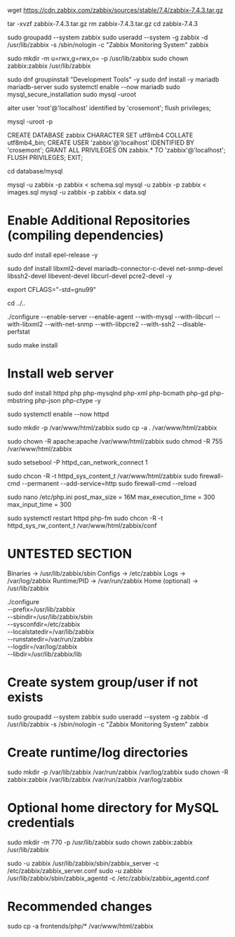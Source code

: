 wget https://cdn.zabbix.com/zabbix/sources/stable/7.4/zabbix-7.4.3.tar.gz

tar -xvzf zabbix-7.4.3.tar.gz
rm zabbix-7.4.3.tar.gz
cd zabbix-7.4.3

sudo groupadd --system zabbix
sudo useradd --system -g zabbix -d /usr/lib/zabbix -s /sbin/nologin -c "Zabbix Monitoring System" zabbix

sudo mkdir -m u=rwx,g=rwx,o= -p /usr/lib/zabbix
sudo chown zabbix:zabbix /usr/lib/zabbix

sudo dnf groupinstall "Development Tools" -y
sudo dnf install -y mariadb mariadb-server
sudo systemctl enable --now mariadb
sudo mysql_secure_installation
sudo mysql -uroot

alter user 'root'@'localhost' identified by 'crosemont';
flush privileges;

mysql -uroot -p

CREATE DATABASE zabbix CHARACTER SET utf8mb4 COLLATE utf8mb4_bin;
CREATE USER 'zabbix'@'localhost' IDENTIFIED BY 'crosemont';
GRANT ALL PRIVILEGES ON zabbix.* TO 'zabbix'@'localhost';
FLUSH PRIVILEGES;
EXIT;

cd database/mysql

mysql -u zabbix -p zabbix < schema.sql
mysql -u zabbix -p zabbix < images.sql
mysql -u zabbix -p zabbix < data.sql

# Enable Additional Repositories (compiling dependencies)
sudo dnf install epel-release -y

sudo dnf install libxml2-devel mariadb-connector-c-devel net-snmp-devel libssh2-devel libevent-devel libcurl-devel pcre2-devel -y

export CFLAGS="-std=gnu99"

cd ../..

./configure   --enable-server   --enable-agent   --with-mysql   --with-libcurl   --with-libxml2   --with-net-snmp   --with-libpcre2   --with-ssh2 --disable-perfstat

sudo make install


# Install web server
sudo dnf install httpd php php-mysqlnd php-xml php-bcmath php-gd php-mbstring php-json php-ctype -y

sudo systemctl enable --now httpd

sudo mkdir -p /var/www/html/zabbix
sudo cp -a . /var/www/html/zabbix

sudo chown -R apache:apache /var/www/html/zabbix
sudo chmod -R 755 /var/www/html/zabbix

sudo setsebool -P httpd_can_network_connect 1

sudo chcon -R -t httpd_sys_content_t /var/www/html/zabbix
sudo firewall-cmd --permanent --add-service=http
sudo firewall-cmd --reload

sudo nano /etc/php.ini
post_max_size = 16M
max_execution_time = 300
max_input_time = 300

sudo systemctl restart httpd php-fm
sudo chcon -R -t httpd_sys_rw_content_t /var/www/html/zabbix/conf



# UNTESTED SECTION

Binaries -> /usr/lib/zabbix/sbin
Configs -> /etc/zabbix
Logs -> /var/log/zabbix
Runtime/PID -> /var/run/zabbix
Home (optional) -> /usr/lib/zabbix

./configure \
    --prefix=/usr/lib/zabbix \
    --sbindir=/usr/lib/zabbix/sbin \
    --sysconfdir=/etc/zabbix \
    --localstatedir=/var/lib/zabbix \
    --runstatedir=/var/run/zabbix \
    --logdir=/var/log/zabbix \
    --libdir=/usr/lib/zabbix/lib

# Create system group/user if not exists
sudo groupadd --system zabbix
sudo useradd --system -g zabbix -d /usr/lib/zabbix -s /sbin/nologin -c "Zabbix Monitoring System" zabbix

# Create runtime/log directories
sudo mkdir -p /var/lib/zabbix /var/run/zabbix /var/log/zabbix
sudo chown -R zabbix:zabbix /var/lib/zabbix /var/run/zabbix /var/log/zabbix

# Optional home directory for MySQL credentials
sudo mkdir -m 770 -p /usr/lib/zabbix
sudo chown zabbix:zabbix /usr/lib/zabbix

sudo -u zabbix /usr/lib/zabbix/sbin/zabbix_server -c /etc/zabbix/zabbix_server.conf
sudo -u zabbix /usr/lib/zabbix/sbin/zabbix_agentd -c /etc/zabbix/zabbix_agentd.conf

# Recommended changes
sudo cp -a frontends/php/* /var/www/html/zabbix
